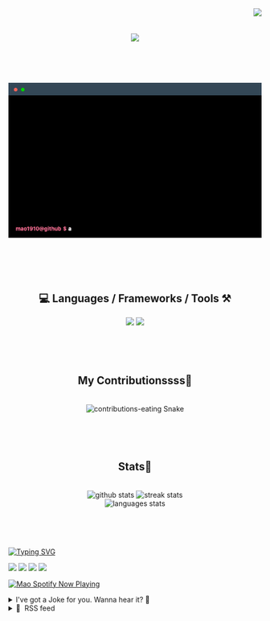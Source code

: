 <!-- VISITOR BADGE -->
<!-- https://github.com/hehuapei/visitor-badge -->

<img align="right" src="https://visitor-badge.laobi.icu/badge?page_id=mao1910.mao1910&left_color=%2379DAF9&right_color=%23FE6E96" />


<!-- TYPING SVG -->
<!-- https://github.com/DenverCoder1/readme-typing-svg -->

<h1 align="center">
    <img src="https://readme-typing-svg.herokuapp.com/?font=Righteous&size=35&center=true&vCenter=true&width=500&height=70&color=FE6E96&font=poppins&duration=5000&lines=Hi+There!+👋;+I'm+Mao!;" />
</h1>

<br/>

<!-- CODE/TERMINAL ABOUT ME -->
<h1 align="center">
<img src="./assets/terminal-5.gif" alt="Terminal" />
</h1>

<br/><br/><br/>


<!-- TECHNOLOGIES LOGOS -->
<!-- https://github.com/tandpfun/skill-icons -->

<h2 align="center">💻 Languages / Frameworks / Tools ⚒️</h2>
<div align="center">
    <img src="https://skillicons.dev/icons?i=javascript,typescript,angular,react,html,css,scss,bootstrap,cs,java,spring" />
    <img src="https://skillicons.dev/icons?i=flutter,firebase,supabase,mysql,git,github,gitlab,vscode,idea,maven,figma" />
</div>

<br/><br/><br/>


<!-- CONTRIBUTIONS SNAKE GAME -->
<!-- https://github.com/Platane/snk -->

<div align="center">
  <h2> My Contributionssss🐍 </h2>
  <br>
  <img alt="contributions-eating Snake" src="https://raw.githubusercontent.com/mao1910/mao1910/output/github-contribution-grid-snake.svg" />

  <!-- Four lines below suggested by Planate for Dark mode-->
  <picture>
  <source media="(prefers-color-scheme: dark)" srcset="github-snake-dark.svg" />
  <source media="(prefers-color-scheme: light)" srcset="github-snake.svg" />
  </picture>
  
  <br/><br/><br/>
</div>


<!-- GITHUB STATS -->
<!-- https://github.com/DenverCoder1/github-readme-streak-stats -->
<!-- https://github.com/anuraghazra/github-readme-stats -->
<!-- https://github-readme-stats-mao1910.vercel.app/ My own Vercel deployment-->

<h2 align="center"> Stats📝 </h2>
  <br>
<div align=center>
  <img width=429 src="https://github-readme-stats-mao1910.vercel.app/api?username=mao1910&count_private=true&show_icons=true&theme=dracula&rank_icon=github&hide=contribs&border_radius=10&border_color=79DAF9" alt="github stats"/>
  <img width=396 src="https://streak-stats.demolab.com/?user=mao1910&count_private=true&theme=dracula&currStreakNum=79DAF9&currStreakLabel=FE6E96&border_radius=10&border=79DAF9" alt="streak stats"/>
  <br/>
  <img src="https://github-readme-stats-mao1910.vercel.app/api/top-langs/?username=mao1910&layout=compact&theme=dracula&border_radius=10&size_weight=0.5&count_weight=0.5&border_color=79DAF9" alt="languages stats" />
</div>

<br/><br/><br/>


<!-- FOOTER -->
<!-- https://github.com/DenverCoder1/readme-typing-svg -->
<!-- https://readme-typing-svg.demolab.com/demo/ -->

<a href="https://git.io/typing-svg"><img src="https://readme-typing-svg.demolab.com?font=Poppins&pause=1000&color=FE6E96&width=535&lines=Thanks+for+dropping+by!;Feel+free+to+check+any+of+the+Socials+below+%F0%9F%91%87;Or+the+Joke+Of+The+Day+if+you're+down+for+a+giggle+%F0%9F%98%9D;Hope+to+see+you+again+%F0%9F%91%8A;Uh%3F+You're+still+here%3F;Well...+I'm+running+out+of+things+to+say...;Tell+you+what%2C+due+to+your+effort+and+perseverance%2C;I+shall+present+you+with+a+short+poem%3A;%22To+code%2C+or+not+to+code%2C+that+is+the+question%3A;Whether+'tis+nobler+in+the+IDE+to+debug;The+errors+and+issues+of+outrageous+software%2C;Or+to+take+up+the+keyboard+against+a+sea+of+bugs;And+by+coding%2C+end+them.%22;by+William+Shakespeare%2C+probably.+;Pretty+sure+that's+Hamlet's.;Alrighty%2C+this+has+been+fun.;But+I'll+restart+the+loop+now...+see+ya+soon!" alt="Typing SVG" /></a>


<!--  SOCIAL NETWORKS -->
<!-- https://github.com/alexandresanlim/Badges4-README.md-Profile -->

  <div> 
    <a href="https://www.linkedin.com/" target="_blank"><img src="https://img.shields.io/badge/-LinkedIn-%230077B5?style=for-the-badge&logo=linkedin&logoColor=white" target="_blank"></a> <!-- ADD LINKEDIN PROFILE -->
    <a href = "https://www.google.com"><img src="https://img.shields.io/badge/Portfolio-4285F4?style=for-the-badge&logo=Google-chrome&logoColor=white" target="_blank"></a> <!-- ADD PORTFOLIO WEBSITE -->
    <a href="https://discord.gg" target="_blank"><img src="https://img.shields.io/badge/Discord-7289DA?style=for-the-badge&logo=discord&logoColor=white" target="_blank"></a> <!-- ADD DISCORD -->
    <a href = "mao1910dev@gmail.com"><img src="https://img.shields.io/badge/Gmail-D14836?style=for-the-badge&logo=gmail&logoColor=white" target="_blank"></a>
  </div>


<!-- SPOTIFY PLAYING-->
<!-- https://github.com/novatorem/novatorem -->
<!-- https://spotify-now-playing-novatorem-git-main-mao1910.vercel.app/ My own Vercel deployment-->

[<img width=438px src="https://spotify-now-playing-git-main-mao1910.vercel.app//api/spotify/?border_color=FE6E96" alt="Mao Spotify Now Playing" />](https://open.spotify.com/user/31542et242zglhf42ydrtqgvuvde)


<!-- JOKE OF THE DAY -->
<!-- https://github.com/ABSphreak/readme-jokes -->
<!-- https://readme-jokes-git-master-mao1910.vercel.app/ My own Vercel deployment-->

<details>
<summary>I've got a Joke for you. Wanna hear it? 🙈</summary>

<br/>

 <tr>
 <td style="padding-top:4px"><img src = "https://readme-jokes-git-master-mao1910.vercel.app/api?&theme=dracula"></td>
 </tr>

</details>


<!-- RSS FEED -->
<!-- https://github.com/gautamkrishnar/blog-post-workflow -->

<details>
<summary>📕 &nbsp;RSS feed</summary>

<br/>

<!-- BLOG-POST-LIST:START -->
 #### - [🛠️ 10 Exceptional Developer Tools Launched in 2023 🚀](https://dev.to/permit_io/10-exceptional-developer-tools-launched-in-2023-42a8) 
 <details><summary>Article</summary> <h2>
  
  
  The 2023 Trends in Developer Tools
</h2>

<p>During a retrospective meeting recently, we noted that we used more developer tools in the first half of this year than we did in the whole of 2021 and 2022 combined. The way developers like us use various tools to enhance our work seems to have shifted significantly in 2023.</p>

<p>Initially, it might appear that Large Language Models (LLM) and Artificial Intelligence (AI) are the primary drivers behind this surge in developer tool usage. On closer inspection, we discovered that only about 20% of the tools we are using are related to LLM and AI.</p>

<p>In this inspection, we uncovered a few emerging trends that have been shaping the developer landscape in 2023. These include serverless computing, observability platforms, event-driven architectures, and many others. We have focused on tools that demonstrate how these emerging trends boost developers' productivity and enable them to create software more efficiently.</p>

<p>In this article, we aim to showcase the most exciting developer tools that were launched in 2023. Each of these tools reflects the innovative spirit driven by these new trends in the software industry. If you're a software developer looking to enhance your productivity, these tools are certainly worth exploring.</p>

<h2>
  
  
  1. From Product to Code - <a href="https://www.lottielab.com/"><u>Lottielab</u></a>
</h2>

<p>While web browsers are becoming increasingly robust and capable of handling complex animations, the process of creating them remains a challenge. Lottie is an interactive web application that provides a user-friendly interface for creating animations for your web applications, with no prior coding experience required. What's more, Lottie supports the import of vector files from other popular tools and even offers a Figma plugin that streamlines collaboration between product and engineering teams.</p>

<p>Our initial expectations for Lottie were modest, as is often the case with tools in this category. However, we were pleasantly surprised to find that Lottie leverages every web development trend to create a state-of-the-art product. Many features that were previously inaccessible to us are now just a few clicks away.</p>

<p><a href="https://res.cloudinary.com/practicaldev/image/fetch/s--TGZXQVog--/c_limit%2Cf_auto%2Cfl_progressive%2Cq_auto%2Cw_800/https://media.graphassets.com/VtlOzHutSkCtaVJBrro0" class="article-body-image-wrapper"><img src="https://res.cloudinary.com/practicaldev/image/fetch/s--TGZXQVog--/c_limit%2Cf_auto%2Cfl_progressive%2Cq_auto%2Cw_800/https://media.graphassets.com/VtlOzHutSkCtaVJBrro0" alt="lottie.png" title="lottie.png" width="800" height="470"></a></p>

<h2>
  
  
  2. Writing Code - <a href="https://docs.github.com/en/copilot/github-copilot-chat/using-github-copilot-chat"><u>GitHub Copilot Chat</u></a>
</h2>

<p>In October 2021, GitHub released Copilot, fundamentally changing the way developers write code. It's rare to find a developer today who isn't using Copilot or one of the other AI-powered code assistants in their daily work. In 2023, just when we thought nothing could surprise us, GitHub introduced Copilot Chat. With a simple VSCode plugin, developers can now obtain answers to their daily tasks from Copilot Chat.</p>

<p>While it may seem like a natural extension of Copilot, we discovered that Copilot Chat has the potential to revolutionize our workflow. For instance, when developing SDKs for various programming languages, we can seek design input in languages we're not familiar with and receive answers from Copilot Chat. Moreover, for deeper insights, we can inquire about the reasons behind its decisions, providing us with objective answers.</p>

<p><a href="https://res.cloudinary.com/practicaldev/image/fetch/s--tvyetqm_--/c_limit%2Cf_auto%2Cfl_progressive%2Cq_auto%2Cw_800/https://media.graphassets.com/ECOfELRsSnCkDcr36ZDM" class="article-body-image-wrapper"><img src="https://res.cloudinary.com/practicaldev/image/fetch/s--tvyetqm_--/c_limit%2Cf_auto%2Cfl_progressive%2Cq_auto%2Cw_800/https://media.graphassets.com/ECOfELRsSnCkDcr36ZDM" alt="ui-demo.webp" title="ui-demo.webp" width="800" height="497"></a></p>

<h2>
  
  
  3. Debugging - <a href="http://www.mirrord.dev/"><u>mirrord</u></a>
</h2>

<p>While Kubernetes and other Cloud-Native technologies open up new possibilities in cloud architectures, they also make debugging much more challenging. If you're developing a distributed product that extensively relies on Kubernetes features, you're likely familiar with the challenges of debugging Kubernetes architectures on your local machine.</p>

<p>Mirrord, an open-source tool, offers a novel approach to debugging k8s clusters locally by mirroring only the relevant parts of the cluster to your local machine. Leveraging context from the cloud and remote access to other services, mirrord provides a comprehensive view of your cluster without the need to run it locally. We found that the more we embrace the cloud-native paradigm, the more we rely on mirrord to debug our services locally, saving us valuable developer hours every week.</p>

<h2>
  
  
  4. Deploying - <a href="https://www.winglang.io/"><u>Wing Language</u></a>
</h2>

<p>Infrastructure as code and defining deployment configurations isn't a new concept. However, just when we thought this space couldn't see disruption, Wing Language emerged with the intention of transforming everything. Wing's approach is to replace the imperative code used for application runtime and the declarative code used for infrastructure deployment with a new language that combines both aspects.</p>

<p>Wing doesn't aim to replace all your application code but excels in what can be called the "Frontend of the Backend." It provides a robust SDK for all things related to cloud infrastructure, along with an imperative language for the operations your API typically performs. When we adopted Wing for our new project, we found that it significantly reduced our time to production and facilitated the creation of flexible, easily maintainable code.</p>

<h2>
  
  
  5. Integrate - <a href="https://runalloy.com/unified-api/"><u>Alloy Unified API</u></a>
</h2>

<p>It's common for modern applications to rely on other apps for extra functionality. These applications may include payment gateways, authentication systems, analytics tools, and more. While integrating with such APIs is relatively straightforward initially, it can become a maintenance and scaling nightmare as your application grows.</p>

<p>Alloy Unified API is a new tool designed to solve this problem by providing a unified API for all the integrations you need. With Alloy, you can define a single data model that connects multiple APIs, ensuring that you always receive relevant real-time data. We found Alloy to be invaluable when integrating our marketing and customer metrics with our product APIs, saving us considerable time and resources.</p>

<h2>
  
  
  6. Authenticate - <a href="https://www.descope.com"><u>Descope</u></a>
</h2>

<p>While authentication SaaS toolkits have been around for a while, they often fall short of addressing the fundamental needs of modern distributed applications. Descope is a new authentication-as-a-service solution that prioritizes defining authentication workflows as first-class citizens.</p>

<p>With Descope, you don't configure each part of the service as a separate entity but instead define the authentication flow and let Descope handle the rest. For instance, if you want your application to support login via email, phone, and social media, you can define the authentication flow for each and let Descope take care of the rest. Furthermore, Descope employs passwordless methods (biometrics, magic links, etc.) to enhance security and user-friendliness. Descope checks almost every item on the modern authentication checklist, making it a valuable tool for any contemporary application.</p>

<h2>
  
  
  7. Authorize - <a href="https://io.permit.io/blog-ph"><u>Permit.io</u></a>
</h2>

<p>Authorization is an integral part of almost any application out there, yet building it yourself in the context of modern architectures, and distributed systems can be challenging, not to mention time-consuming. Almost every permission decision in today's applications is based on multiple factors, including the user, the device, the location, the time, and more. Moreover, they often move away from using Role-Based Access Control (RBAC) in favor of more complex models (Such as Relationship and Attribute-Based Access Control -ReBAC/ABAC) to define permissions.</p>

<p>Permit.io, <a href="https://io.permit.io/blog-ph"><u>recently launched on Product Hunt</u></a>, is a cloud service that simplifies permission definition through a user-friendly low-code UI interface. It supports all permission models (RBAC/ABAC/ReBAC) and seamlessly integrates with your application using their SDK, providing real-time insights into your permissions. Permit.io also offers detailed audit logs, Policy as Code for configuring permissions, GitOps features, rapid authorization decision times, and more - potentially saving months of development time.</p>

<p><a href="https://res.cloudinary.com/practicaldev/image/fetch/s--lvW88Y59--/c_limit%2Cf_auto%2Cfl_progressive%2Cq_auto%2Cw_800/https://media.graphassets.com/uHFIbH5oQSOgRp0DnGPQ" class="article-body-image-wrapper"><img src="https://res.cloudinary.com/practicaldev/image/fetch/s--lvW88Y59--/c_limit%2Cf_auto%2Cfl_progressive%2Cq_auto%2Cw_800/https://media.graphassets.com/uHFIbH5oQSOgRp0DnGPQ" alt="Low-Code UI Simplification (5).png" title="Low-Code UI Simplification (5).png" width="800" height="479"></a></p>

<h2>
  
  
  8. Observe - <a href="https://www.keephq.dev"><u>Keep</u></a>
</h2>

<p>In recent years, our application observability stacks have grown with an abundance of tools, each addressing different aspects of the observability puzzle. While these tools are essential for staying on top of the cloud game, they often flood us with data and alerts, turning observability into a full-time job.</p>

<p>Keep, an open-source tool that recently started offering a cloud service, takes a unique approach to address this issue through workflow automation. Instead of drowning in complex dashboards, you can create workflows that trigger when anomalies occur, allowing Keep to manage the rest. We initially used Keep to automate Slack messages for a specific use case in our application, but we soon realized its power in simplifying our dashboard complexity and reducing alert noise.</p>

<p><a href="https://res.cloudinary.com/practicaldev/image/fetch/s--QROxx8-h--/c_limit%2Cf_auto%2Cfl_progressive%2Cq_auto%2Cw_800/https://media.graphassets.com/bmP4WNUhQXGAJo8KGH7M" class="article-body-image-wrapper"><img src="https://res.cloudinary.com/practicaldev/image/fetch/s--QROxx8-h--/c_limit%2Cf_auto%2Cfl_progressive%2Cq_auto%2Cw_800/https://media.graphassets.com/bmP4WNUhQXGAJo8KGH7M" alt="2UsV4cKmxMClrRWzqWBAfPORydU_builder.png" title="2UsV4cKmxMClrRWzqWBAfPORydU\_builder.png" width="800" height="484"></a></p>

<h2>
  
  
  9. Listen - <a href="https://trigger.dev/"><u>Trigger.dev</u></a>
</h2>

<p>While event-driven architecture isn't a novel concept, it has gained significant traction in recent years. With the native support of platforms like Vercel (Next.js) and Serverless, building event-driven applications has become more accessible. However, one crucial aspect was missing: creating long-running jobs that listen to events and trigger additional events based on business logic.</p>

<p>Trigger.dev is an open-source framework (with a cloud service) that simplifies the creation of event-driven applications. You can easily download their SDK and build long-running jobs directly into your codebase, complete with features like API integrations, webhooks, scheduling, and delays. We found Trigger.dev invaluable when developing a simple application that listens to events from our marketing tools and triggers events in our application, saving us significant time and resources.</p>

<h2>
  
  
  10. AI Agents (Launching Soon) - <a href="https://www.fine.dev"><u>Fine.dev</u></a>
</h2>

<p>While LLM and AI have gained popularity for solving various developer challenges, the user experience of these tools often focuses on the AI component rather than the developer's needs. Fine.dev seeks to bridge this gap by introducing AI agents into the realm of developers.</p>

<p>With Fine.dev, you can define custom AI agents that help developers with specific tasks tailored to their unique problems. Think of it as a chat agent but one that can be customized for specific stacks, technologies, applications, and more. We recently started using Fine.dev, and it feels like the missing piece in the AI puzzle. While it's currently in beta, we encourage you to join the waitlist and give it a try when it becomes available.</p>

<h2>
  
  
  Conclusion
</h2>

<p>In this article, we've showcased the most exciting developer tools launched in 2023. Each of these tools embodies the innovative spirit driven by new trends in the software industry. Whether or not you intend to use them in production immediately, supporting early-stage developer tools has a significant impact on the industry. It fosters innovation and contributes to the future of our field.</p>

<p>Want to learn more about useful dev tools? Join our Slack community and chat to other developers use low-code tools to create better applications.</p>

 </details> 
 <hr /> 

 #### - [Motion - Tailwind CSS Template Builder](https://dev.to/rarestoma/motion-tailwind-css-template-builder-3nm) 
 <details><summary>Article</summary> <p>Hi everyone!</p>

<p>We recently launched a new theme to Loopple, a Drag &amp; Drop Website Template Builder for Tailwind CSS that aims to help developers to speed up their development process.</p>

<p>Motion is built on top of Tailwind CSS and has the following features 50+ components included (more coming soon).</p>

<p>Links:</p>

<ul>
<li><a href="https://www.loopple.com/theme/motion-landing-library">Motion Landing Library Builder</a></li>
<li><a href="https://www.loopple.com/components/tailwind/category/motion-landing-library">Motion Landing Library Builder - Sections/Components</a></li>
<li><a href="https://www.loopple.com/tailwind">More Tailwind Builders</a></li>
<li>
<a href="https://www.loopple.com/">Loopple</a> - Loopple website</li>
</ul>

<p>Any feedback is really helpfull and highly appreciated!</p>

<p>Thank you!</p>

 </details> 
 <hr /> 

 #### - [In React, You Don't Need To Start Your Component Name With Capital First Letter](https://dev.to/myogeshchavan97/in-react-you-dont-need-to-start-your-component-name-with-capital-first-letter-51la) 
 <details><summary>Article</summary> <p><iframe width="710" height="399" src="https://www.youtube.com/embed/02NHq5EFwCI">
</iframe>
</p>

<p>In React, we always start the component name with capital first letter.</p>

<p>But you don't have to do that.</p>

<p><strong>This is also a popular React interview question.</strong></p>

<p>So I have published a YouTube video explaining the same.</p>

<p>In this video, you will learn:</p>

<p>✅ Why do we start the component name with a capital first letter</p>

<p>✅ What will happen when we don't start the component name with a capital first letter</p>

<p>✅ Behind the scene generated code when we start or don't start the component name with a capital first letter</p>

<p>✅ Why you don't need to start the component name with a capital first letter</p>

<p>and much more...</p>

<h2>
  
  
  Closing Points
</h2>

<p>If you're looking to enhance your skills in JavaScript, React, and Node.js with the MERN stack, then my <a href="https://www.youtube.com/@codingmastery_dev">YouTube Channel</a> is the perfect resource for you.</p>

<p>The videos in this channel cover a range of topics related to JavaScript, React, and Node.js, including tutorials, code walkthroughs, tips and tricks, best practices, and much more.</p>

<p>Whether you're a beginner or an experienced developer, our content is tailored to help you learn and grow.</p>

<p>You can take a look at the below playlists also.</p>

<ul>
<li><p><a href="https://www.youtube.com/watch?v=l83AlOG3elw&amp;list=PLSJnlFr3D-mGIHFpo80ylsaBErtueSpYS">Master ES6 Features</a></p></li>
<li><p><a href="https://www.youtube.com/watch?v=aQ0ZcY5N8vw&amp;list=PLSJnlFr3D-mEUWnAwAtjDFPDLPt-Ene4T">Beginners Guide To React</a></p></li>
<li><p><a href="https://www.youtube.com/watch?v=tkVqm4VdpJA&amp;list=PLSJnlFr3D-mFm7-cdhnHdBvUdxUp-a9HL">Learn React Concepts</a></p></li>
<li><p><a href="https://www.youtube.com/watch?v=0YoT44j3Jg4">How to Build Unsplash Image Search App Using React</a> </p></li>
<li><p><a href="https://www.youtube.com/watch?v=GDe8DFZcgoI&amp;list=PLSJnlFr3D-mEn4JLpA4F7UCAX_e5Nmx3q">Express JS + MongoDB Crash Course</a></p></li>
<li><p><a href="https://www.youtube.com/watch?v=ILcb7BD9R90&amp;list=PLSJnlFr3D-mEBWnL0XGa_hpGyiXoI_BIN">Learn Latest Webpack For Production</a></p></li>
<li><p><a href="https://www.youtube.com/watch?v=ha2Fh4Vi7xo&amp;list=PLSJnlFr3D-mEmCOE1mjlnsr1A8t5Zrmub">Redux Toolkit Crash Course</a></p></li>
</ul>

<p><strong>If you found this article and video useful, don't forget to subscribe to my <a href="https://www.youtube.com/@codingmastery_dev">YouTube Channel</a> and hit the bell icon so you will not miss any future video notifications.</strong></p>




<p><strong>Want to stay up to date with regular content regarding JavaScript, React, Node.js?</strong> <a href="https://www.linkedin.com/in/yogesh-chavan97/"><strong>Follow me on LinkedIn</strong></a><strong>.</strong></p>

 </details> 
 <hr /> 

 #### - [Creating Your First Droplet - DigitalOcean Tutorials](https://dev.to/devarshishimpi/creating-your-first-droplet-digitalocean-tutorials-b16) 
 <details><summary>Article</summary> <h2>
  
  
  Introduction
</h2>

<p>Welcome to another exciting tutorial on DigitalOcean! Today, we are going to dive deeper into the concept of a droplet.</p>

<p>Feel free to checkout the below video I made for this tutorial as well.</p>

<p><iframe width="710" height="399" src="https://www.youtube.com/embed/_WA8f7k_9Nw">
</iframe>
</p>

<h2>
  
  
  But what exactly is a droplet?
</h2>

<p>To understand a droplet, let's start with some internet magic. When you enter a web address like <code>google.com</code> in your browser, your computer and operating system work behind the scenes to translate that address into something called an <strong>IP address</strong>. You can actually see the IP address your computer used by navigating to a tool like <a href="https://tools.keycdn.com/geo">KeyCDN IP Location finder</a>.</p>

<p><a href="https://res.cloudinary.com/practicaldev/image/fetch/s--XqIkCFNP--/c_limit%2Cf_auto%2Cfl_progressive%2Cq_auto%2Cw_800/https://dev-to-uploads.s3.amazonaws.com/uploads/articles/whkfm001494r80zdakd8.png" class="article-body-image-wrapper"><img src="https://res.cloudinary.com/practicaldev/image/fetch/s--XqIkCFNP--/c_limit%2Cf_auto%2Cfl_progressive%2Cq_auto%2Cw_800/https://dev-to-uploads.s3.amazonaws.com/uploads/articles/whkfm001494r80zdakd8.png" alt="google-homepage" width="800" height="402"></a></p>

<p><strong>An IP address</strong> is associated with a computer somewhere on our planet. It represents the computer that sends you all the web content you see on your screen. For example, when you visit Google's homepage, that IP address is responsible for delivering all the HTML elements to your browser.</p>

<h3>
  
  
  If you are considering hosting your own website, here are the basics:
</h3>

<ol>
<li> Get yourself a computer <em>you probably already have one</em>.</li>
<li> Obtain a public IP address for your computer, which connects it to the internet.</li>
<li> Optionally, register a domain name <em>like google.com</em> for easy access.</li>
<li> Configure your computer to respond to requests, similar to how Google does it.</li>
</ol>

<p>Now, here comes the interesting part. DigitalOcean helps you skip the first two steps altogether. When you create a droplet on DigitalOcean, you essentially get a virtual computer located anywhere in the world, complete with its own unique IP address.</p>

<p>In other words, a droplet is like your personal virtual computer that is ready to serve your web content to the world. It saves you the hassle of setting up physical hardware and obtaining a public IP address.</p>

<h2>
  
  
  Creating a droplet with DigitalOcean
</h2>

<p>Now that we understand the basics, let's take a look at the step-by-step process of creating a droplet on DigitalOcean using Ubuntu as the operating system.</p>

<ol>
<li>Sign in to your <a href="https://m.do.co/c/645d44d1a7a1">DigitalOcean</a> account or create a new one if you don't have an account already.</li>
</ol>

<p><a href="https://res.cloudinary.com/practicaldev/image/fetch/s--f4bQROxz--/c_limit%2Cf_auto%2Cfl_progressive%2Cq_auto%2Cw_800/https://dev-to-uploads.s3.amazonaws.com/uploads/articles/oioxmxabgvkhf04xmopc.png" class="article-body-image-wrapper"><img src="https://res.cloudinary.com/practicaldev/image/fetch/s--f4bQROxz--/c_limit%2Cf_auto%2Cfl_progressive%2Cq_auto%2Cw_800/https://dev-to-uploads.s3.amazonaws.com/uploads/articles/oioxmxabgvkhf04xmopc.png" alt="digitalocean-dashboard" width="800" height="399"></a></p>

<ol>
<li><p>Once you're logged in, navigate to the dashboard and click on the <strong>"Create"</strong> button. Choose the option to create a droplet.</p></li>
<li><p>Select the region of the droplet you want create into. If you are just starting out! Prefer selecting the closest region to you for faster network access and less lag!</p></li>
</ol>

<p><a href="https://res.cloudinary.com/practicaldev/image/fetch/s--zXR-I-0b--/c_limit%2Cf_auto%2Cfl_progressive%2Cq_auto%2Cw_800/https://dev-to-uploads.s3.amazonaws.com/uploads/articles/m92pidxlwyvbs9djml7e.png" class="article-body-image-wrapper"><img src="https://res.cloudinary.com/practicaldev/image/fetch/s--zXR-I-0b--/c_limit%2Cf_auto%2Cfl_progressive%2Cq_auto%2Cw_800/https://dev-to-uploads.s3.amazonaws.com/uploads/articles/m92pidxlwyvbs9djml7e.png" alt="digitalocean-region" width="800" height="410"></a></p>

<ol>
<li> Select the operating system you want to use, for this tutorial, we will go with Ubuntu 22.04 LTS.</li>
</ol>

<p><a href="https://res.cloudinary.com/practicaldev/image/fetch/s--vXhNyKas--/c_limit%2Cf_auto%2Cfl_progressive%2Cq_auto%2Cw_800/https://dev-to-uploads.s3.amazonaws.com/uploads/articles/5tl7sxngizynpdk64jjg.png" class="article-body-image-wrapper"><img src="https://res.cloudinary.com/practicaldev/image/fetch/s--vXhNyKas--/c_limit%2Cf_auto%2Cfl_progressive%2Cq_auto%2Cw_800/https://dev-to-uploads.s3.amazonaws.com/uploads/articles/5tl7sxngizynpdk64jjg.png" alt="digitalocean-os" width="800" height="409"></a></p>

<ol>
<li> Next, choose the plan and region that best fit your needs. We'll be going with the basic $6 plan.</li>
</ol>

<p><a href="https://res.cloudinary.com/practicaldev/image/fetch/s--qrpJUByF--/c_limit%2Cf_auto%2Cfl_progressive%2Cq_auto%2Cw_800/https://dev-to-uploads.s3.amazonaws.com/uploads/articles/1zlnh7tenjaveem4s49d.png" class="article-body-image-wrapper"><img src="https://res.cloudinary.com/practicaldev/image/fetch/s--qrpJUByF--/c_limit%2Cf_auto%2Cfl_progressive%2Cq_auto%2Cw_800/https://dev-to-uploads.s3.amazonaws.com/uploads/articles/1zlnh7tenjaveem4s49d.png" alt="digitalocean-plans" width="800" height="402"></a></p>

<ol>
<li><p>You can optionally set up authentication methods such as password authentication or SSH keys. We'll going with the password authentication method for this tutorial.</p></li>
<li><p>Finally, give it a name and click on the <strong>"Create Droplet"</strong> button to initiate the creation process.</p></li>
</ol>

<p><a href="https://res.cloudinary.com/practicaldev/image/fetch/s--T8_BuUsZ--/c_limit%2Cf_auto%2Cfl_progressive%2Cq_auto%2Cw_800/https://dev-to-uploads.s3.amazonaws.com/uploads/articles/lyy3ke3rjcxllcgu37ct.png" class="article-body-image-wrapper"><img src="https://res.cloudinary.com/practicaldev/image/fetch/s--T8_BuUsZ--/c_limit%2Cf_auto%2Cfl_progressive%2Cq_auto%2Cw_800/https://dev-to-uploads.s3.amazonaws.com/uploads/articles/lyy3ke3rjcxllcgu37ct.png" alt="digitalocean-cdroplet" width="800" height="401"></a></p>

<h2>
  
  
  Connecting to our newly created droplet
</h2>

<p>After creating your droplet, you will receive the necessary information to access and manage it. To access the droplet, you can use SSH to connect to it.<br>
</p>

<div class="highlight js-code-highlight">
<pre class="highlight plaintext"><code>ssh root@&lt;yourdropletipaddress&gt;
</code></pre>

</div>



<p>Once connected to your droplet via SSH, it is a good practice to update the packages on your server. Simply run the appropriate commands to apply updates and upgrade any outdated software.</p>

<p><a href="https://res.cloudinary.com/practicaldev/image/fetch/s--Fiww4-U0--/c_limit%2Cf_auto%2Cfl_progressive%2Cq_auto%2Cw_800/https://dev-to-uploads.s3.amazonaws.com/uploads/articles/nzpin1m3z4loo0b10zsv.png" class="article-body-image-wrapper"><img src="https://res.cloudinary.com/practicaldev/image/fetch/s--Fiww4-U0--/c_limit%2Cf_auto%2Cfl_progressive%2Cq_auto%2Cw_800/https://dev-to-uploads.s3.amazonaws.com/uploads/articles/nzpin1m3z4loo0b10zsv.png" alt="droplet-created" width="800" height="398"></a></p>

<p>For Ubuntu, you can use the following commands:<br>
</p>

<div class="highlight js-code-highlight">
<pre class="highlight plaintext"><code>sudo apt update &amp;&amp; sudo apt upgrade -y
</code></pre>

</div>



<p>Moreover, installing useful tools like neofetch can provide you with system information at a glance. To install neofetch, you can use the following command:<br>
</p>

<div class="highlight js-code-highlight">
<pre class="highlight plaintext"><code>sudo apt install neofetch -y
</code></pre>

</div>



<p>After successful installation, you can run the <code>neofetch</code> command to see your system's configuration details.</p>

<p><a href="https://res.cloudinary.com/practicaldev/image/fetch/s--k-Dz7L5J--/c_limit%2Cf_auto%2Cfl_progressive%2Cq_auto%2Cw_800/https://dev-to-uploads.s3.amazonaws.com/uploads/articles/eef4rj34pinwiqgz6mb4.png" class="article-body-image-wrapper"><img src="https://res.cloudinary.com/practicaldev/image/fetch/s--k-Dz7L5J--/c_limit%2Cf_auto%2Cfl_progressive%2Cq_auto%2Cw_800/https://dev-to-uploads.s3.amazonaws.com/uploads/articles/eef4rj34pinwiqgz6mb4.png" alt="do-neofetch" width="800" height="405"></a></p>

<p>Stay tuned for more DigitalOcean tutorials where we will dive deeper into other exciting features and functionalities.</p>

<p>In the meantime, feel free to explore the <a href="https://www.youtube.com/watch?v=T6a4OxTDc4M&amp;list=PLHb-q3SQD4ifZ5fLtvGI69UGKh-XEDHQa">playlist</a> I have created on DigitalOcean where you can find more informative videos. Happy hosting!</p>

<h2>
  
  
  Conclusion
</h2>

<p>By following these steps, you are now well on your way to creating your first droplet on DigitalOcean and configuring it to serve your web content. With DigitalOcean's user-friendly interface and powerful infrastructure, hosting your website becomes a seamless experience.</p>

<p>Feel free to checkout the below video I made for this tutorial as well.</p>

<p><iframe width="710" height="399" src="https://www.youtube.com/embed/_WA8f7k_9Nw">
</iframe>
</p>

<p><strong>Thanks for reading till the end! Please consider supporting me on my socials!</strong></p>

<p><strong><a href="https://www.youtube.com/@devarshishimpi">Youtube</a><br>
<a href="https://github.com/devarshishimpi">Github</a><br>
<a href="https://twitter.com/devarshishimpi">Twitter</a><br>
<a href="https://www.linkedin.com/in/devarshi-shimpi/">Linkedin</a></strong></p>

<p><em>This post includes affiliate links; I may receive compensation if you purchase products or services from the different links provided in this article.</em></p>

 </details> 
 <hr /> 

 #### - [Part 4 (c): Unit Testing: How to Build a To-do App with Vue.Js](https://dev.to/miracool/part-4-c-unit-testing-how-to-build-a-to-do-app-with-vuejs-2dli) 
 <details><summary>Article</summary> <p>Welcome back! In our previous article, we explored the core features of our app and introduced three essential utility components: <code>BaseButton</code>,<code>BaseModal</code>, and <code>BaseInput</code>. In this section, we'll dive into the world of unit testing and learn how to ensure that our utility components work as expected.</p>

<p>We'll continue enhancing our To-Do App by adding comprehensive unit tests for the <a href="https://dev.to/miracool/part-4-b-how-to-build-a-to-do-app-with-vue-js-creating-reusable-ui-5en8">utility components built in the previous section</a>. Our goal is to build a robust application while ensuring that critical parts of its functionality are thoroughly tested. Let's dive into the test coverage.</p>

<p>If you've followed this series from the beginning, you won't have any problem adding tests to your project. However, if you are new, kindly check <a href="https://dev.to/miracool/part-4-a-project-how-to-build-a-mini-app-with-vuejs-3nc2">here for more information on how to get started</a>.</p>

<h2>
  
  
  Writing Tests for BaseButton
</h2>

<p>Understanding the <code>BaseButton</code> component is important if we are going to write an effective test that covers all scenarios that are expected. Let's briefly recap the key features of the BaseButton component.</p>

<ul>
<li>It's a reusable button component.</li>
<li>It accepts props for label, variant, and disabled.</li>
<li>The button's appearance and behavior depend on these props.</li>
<li>It emits a custom 'clk' event when clicked.</li>
</ul>

<p><code>src/components/utility/BaseButton.vue</code><br>
</p>

<div class="highlight js-code-highlight">
<pre class="highlight javascript"><code><span class="o">&lt;</span><span class="nx">template</span><span class="o">&gt;</span>
   <span class="o">&lt;</span><span class="nx">button</span>
      <span class="p">:</span><span class="kd">class</span><span class="o">=</span><span class="dl">"</span><span class="s2">['p-3 text-center w-full rounded-4xl', variantClass ]</span><span class="dl">"</span>
      <span class="p">:</span><span class="nx">disabled</span><span class="o">=</span><span class="dl">"</span><span class="s2">disabled</span><span class="dl">"</span>
      <span class="p">:</span><span class="nx">aria</span><span class="o">-</span><span class="nx">disabled</span><span class="o">=</span><span class="dl">"</span><span class="s2">disabled</span><span class="dl">"</span>
      <span class="p">@</span><span class="nd">click</span><span class="o">=</span><span class="dl">"</span><span class="s2">handleClick</span><span class="dl">"</span>
      <span class="nx">type</span><span class="o">=</span><span class="dl">"</span><span class="s2">submit</span><span class="dl">"</span>
   <span class="o">&gt;</span>
    <span class="p">{{</span> <span class="nx">label</span> <span class="p">}}</span>
  <span class="o">&lt;</span><span class="sr">/button</span><span class="err">&gt;
</span><span class="o">&lt;</span><span class="sr">/template</span><span class="err">&gt;
</span>
<span class="o">&lt;</span><span class="nx">script</span><span class="o">&gt;</span>
   <span class="k">export</span> <span class="k">default</span> <span class="p">{</span>
      <span class="na">name</span><span class="p">:</span><span class="dl">'</span><span class="s1">BaseButton</span><span class="dl">'</span><span class="p">,</span>
      <span class="na">props</span><span class="p">:</span> <span class="p">{</span>
         <span class="na">label</span><span class="p">:</span> <span class="nb">String</span><span class="p">,</span>
         <span class="na">variant</span><span class="p">:</span> <span class="p">{</span>
            <span class="na">type</span><span class="p">:</span> <span class="nb">String</span><span class="p">,</span>
            <span class="na">default</span><span class="p">:</span> <span class="dl">'</span><span class="s1">primary</span><span class="dl">'</span><span class="p">,</span>
         <span class="p">},</span>
         <span class="na">disabled</span><span class="p">:</span> <span class="nb">Boolean</span><span class="p">,</span>
      <span class="p">},</span>
      <span class="na">computed</span><span class="p">:</span> <span class="p">{</span>
         <span class="nx">variantClass</span><span class="p">(){</span>
            <span class="k">if</span><span class="p">(</span><span class="k">this</span><span class="p">.</span><span class="nx">disabled</span><span class="p">){</span>
               <span class="k">return</span>  <span class="s2">`variant-</span><span class="p">${</span><span class="k">this</span><span class="p">.</span><span class="nx">variant</span><span class="p">}</span><span class="s2">-disabled`</span><span class="p">;</span>
            <span class="p">}</span>
            <span class="k">return</span> <span class="s2">`variant-</span><span class="p">${</span><span class="k">this</span><span class="p">.</span><span class="nx">variant</span><span class="p">}</span><span class="s2">`</span><span class="p">;</span>
         <span class="p">}</span>
      <span class="p">},</span>
      <span class="na">methods</span><span class="p">:</span> <span class="p">{</span>
         <span class="nx">handleClick</span><span class="p">()</span> <span class="p">{</span>
            <span class="k">this</span><span class="p">.</span><span class="nx">$emit</span><span class="p">(</span><span class="dl">'</span><span class="s1">clk</span><span class="dl">'</span><span class="p">);</span>
         <span class="p">},</span>
      <span class="p">}</span>
   <span class="p">}</span>
<span class="o">&lt;</span><span class="sr">/script</span><span class="err">&gt;
</span>
<span class="o">&lt;</span><span class="nx">style</span><span class="o">&gt;</span>
   <span class="cm">/* variant style */</span>
   <span class="p">.</span><span class="nx">variant</span><span class="o">-</span><span class="nx">primary</span> <span class="p">{</span>
      <span class="nx">background</span><span class="o">-</span><span class="nx">color</span><span class="p">:</span> <span class="err">#</span><span class="mi">414066</span><span class="p">;</span>
      <span class="nl">color</span><span class="p">:</span> <span class="err">#</span><span class="nx">fff</span><span class="p">;</span>
   <span class="p">}</span>
   <span class="p">.</span><span class="nx">variant</span><span class="o">-</span><span class="nx">primary</span><span class="o">-</span><span class="nx">disabled</span> <span class="p">{</span>
      <span class="nx">background</span><span class="o">-</span><span class="nx">color</span><span class="p">:</span> <span class="err">#</span><span class="mi">414066</span><span class="nx">c3</span><span class="p">;</span>
      <span class="nl">cursor</span><span class="p">:</span> <span class="nx">not</span><span class="o">-</span><span class="nx">allowed</span><span class="p">;</span>
   <span class="p">}</span>
   <span class="p">.</span><span class="nx">variant</span><span class="o">-</span><span class="nx">secondary</span> <span class="p">{</span>
      <span class="nx">background</span><span class="o">-</span><span class="nx">color</span><span class="p">:</span> <span class="err">#</span><span class="mi">4</span><span class="nx">C6640</span><span class="p">;</span>
      <span class="nl">color</span><span class="p">:</span> <span class="err">#</span><span class="nx">fff</span><span class="p">;</span>
   <span class="p">}</span>
   <span class="p">.</span><span class="nx">variant</span><span class="o">-</span><span class="nx">secondary</span><span class="o">-</span><span class="nx">disabled</span> <span class="p">{</span>
      <span class="nx">background</span><span class="o">-</span><span class="nx">color</span><span class="p">:</span> <span class="err">#</span><span class="mi">4</span><span class="nx">c6640b4</span><span class="p">;</span>
      <span class="nl">cursor</span><span class="p">:</span> <span class="nx">not</span><span class="o">-</span><span class="nx">allowed</span><span class="p">;</span>
   <span class="p">}</span>
<span class="o">&lt;</span><span class="sr">/style</span><span class="err">&gt;
</span></code></pre>

</div>



<p>In this component, the  element's appearance and behavior are dynamically controlled by the <code>variant</code> prop. The <code>variantClass</code> computed property generates a CSS class based on the prop's value. If the button is <code>disabled</code>, it appends the -disabled suffix to the variant prop's value, creating a specific class like <code>variant-primary-disabled</code> or <code>variant-secondary-disabled</code>. These classes are then applied to the button, altering its visual style and behavior. For instance, if the variant prop is set to 'primary' and disabled is true, the button will have the <code>variant-primary-disabled</code> class, giving it a disabled appearance with a different background color and a 'not-allowed' cursor. This dynamic class assignment ensures flexible and reusable button styling based on the variant prop, making it easy to create different button styles throughout the application.</p>

<p><code>src/components/__test__/__utils/BaseButton.spec.ts</code><br>
</p>

<div class="highlight js-code-highlight">
<pre class="highlight javascript"><code><span class="k">import</span> <span class="p">{</span> <span class="nx">describe</span><span class="p">,</span> <span class="nx">it</span><span class="p">,</span> <span class="nx">expect</span> <span class="p">}</span> <span class="k">from</span> <span class="dl">'</span><span class="s1">vitest</span><span class="dl">'</span><span class="p">;</span>
<span class="k">import</span> <span class="p">{</span> <span class="nx">mount</span> <span class="p">}</span> <span class="k">from</span> <span class="dl">'</span><span class="s1">@vue/test-utils</span><span class="dl">'</span><span class="p">;</span>
<span class="k">import</span> <span class="nx">AppButton</span> <span class="k">from</span> <span class="dl">'</span><span class="s1">../../utility/BaseButton.vue</span><span class="dl">'</span><span class="p">;</span>

<span class="nx">describe</span><span class="p">(</span><span class="dl">'</span><span class="s1">AppButton</span><span class="dl">'</span><span class="p">,</span> <span class="p">()</span> <span class="o">=&gt;</span> <span class="p">{</span>
  <span class="nx">it</span><span class="p">(</span><span class="dl">'</span><span class="s1">renders primary button properly</span><span class="dl">'</span><span class="p">,</span> <span class="p">()</span> <span class="o">=&gt;</span> <span class="p">{</span>
    <span class="kd">const</span> <span class="nx">wrapper</span> <span class="o">=</span> <span class="nx">mount</span><span class="p">(</span><span class="nx">AppButton</span><span class="p">,</span> <span class="p">{</span>
      <span class="na">props</span><span class="p">:</span> <span class="p">{</span>
        <span class="na">label</span><span class="p">:</span> <span class="dl">'</span><span class="s1">Click me</span><span class="dl">'</span><span class="p">,</span>
        <span class="na">variant</span><span class="p">:</span> <span class="dl">'</span><span class="s1">primary</span><span class="dl">'</span><span class="p">,</span>
        <span class="na">disabled</span><span class="p">:</span> <span class="kc">false</span><span class="p">,</span>
      <span class="p">},</span>
    <span class="p">});</span>

    <span class="c1">// Check if the button has the correct label</span>
    <span class="nx">expect</span><span class="p">(</span><span class="nx">wrapper</span><span class="p">.</span><span class="nx">text</span><span class="p">()).</span><span class="nx">toContain</span><span class="p">(</span><span class="dl">'</span><span class="s1">Click me</span><span class="dl">'</span><span class="p">);</span>
    <span class="c1">// Check if the button has the correct classes for primary variant</span>
    <span class="nx">expect</span><span class="p">(</span><span class="nx">wrapper</span><span class="p">.</span><span class="nx">classes</span><span class="p">()).</span><span class="nx">toContain</span><span class="p">(</span><span class="dl">'</span><span class="s1">variant-primary</span><span class="dl">'</span><span class="p">);</span>
    <span class="nx">expect</span><span class="p">(</span><span class="nx">wrapper</span><span class="p">.</span><span class="nx">classes</span><span class="p">()).</span><span class="nx">not</span><span class="p">.</span><span class="nx">toContain</span><span class="p">(</span><span class="dl">'</span><span class="s1">variant-primary-disabled</span><span class="dl">'</span><span class="p">);</span>
  <span class="p">});</span>

  <span class="nx">it</span><span class="p">(</span><span class="dl">'</span><span class="s1">renders disabled primary button properly</span><span class="dl">'</span><span class="p">,</span> <span class="p">()</span> <span class="o">=&gt;</span> <span class="p">{</span>
    <span class="kd">const</span> <span class="nx">wrapper</span> <span class="o">=</span> <span class="nx">mount</span><span class="p">(</span><span class="nx">AppButton</span><span class="p">,</span> <span class="p">{</span>
      <span class="na">props</span><span class="p">:</span> <span class="p">{</span>
        <span class="na">label</span><span class="p">:</span> <span class="dl">'</span><span class="s1">Click me</span><span class="dl">'</span><span class="p">,</span>
        <span class="na">variant</span><span class="p">:</span> <span class="dl">'</span><span class="s1">primary</span><span class="dl">'</span><span class="p">,</span>
        <span class="na">disabled</span><span class="p">:</span> <span class="kc">true</span><span class="p">,</span>
      <span class="p">},</span>
    <span class="p">});</span>

    <span class="c1">// Check if the button has the correct classes for disabled primary variant</span>
    <span class="nx">expect</span><span class="p">(</span><span class="nx">wrapper</span><span class="p">.</span><span class="nx">classes</span><span class="p">()).</span><span class="nx">toContain</span><span class="p">(</span><span class="dl">'</span><span class="s1">variant-primary-disabled</span><span class="dl">'</span><span class="p">);</span>
    <span class="nx">expect</span><span class="p">(</span><span class="nx">wrapper</span><span class="p">.</span><span class="nx">classes</span><span class="p">()).</span><span class="nx">not</span><span class="p">.</span><span class="nx">toContain</span><span class="p">(</span><span class="dl">'</span><span class="s1">variant-primary</span><span class="dl">'</span><span class="p">);</span>    
    <span class="c1">// Check if the 'disabled' attribute is set correctly</span>
    <span class="nx">expect</span><span class="p">(</span><span class="nx">wrapper</span><span class="p">.</span><span class="nx">attributes</span><span class="p">(</span><span class="dl">'</span><span class="s1">aria-disabled</span><span class="dl">'</span><span class="p">)).</span><span class="nx">toBe</span><span class="p">(</span><span class="dl">'</span><span class="s1">true</span><span class="dl">'</span><span class="p">);</span>
  <span class="p">});</span>
<span class="p">});</span>
</code></pre>

</div>



<p>In the provided unit tests for the <code>BaseButton</code> component, there are several assertions made to ensure that the component behaves correctly. Assertions are statements that check whether a certain condition or expectation holds true. </p>

<p>Test Case 1 - Renders Primary Button Properly:</p>

<ul>
<li>In this test, we mount the <code>AppButton</code> component with specific props: <code>label</code> is set to 'Click me', <code>variant</code> is set to 'primary', and <code>disabled</code> is false.</li>
<li>We then check if the button correctly displays the label 'Click me' using <code>expect(wrapper.text()).toContain('Click me')</code>.</li>
<li>Next, we ensure that the button has the class variant-primary, indicating it's a primary button, with expect(wrapper.classes()).toContain('variant-primary'). Additionally, we confirm that it does not have the variant-primary-disabled class, which is expected for disabled primary buttons.</li>
</ul>

<p>Test Case 2 - Renders Disabled Primary Button Properly:</p>

<ul>
<li>In this test, we mount the <code>AppButton</code> component with props: <code>label</code> set to 'Click me', <code>variant</code> set to 'primary', and <code>disabled</code> set to <code>true</code>.</li>
<li>We validate that the button now has the <code>variant-primary-disabled</code> class, indicating it's a disabled primary button, using <code>expect(wrapper.classes()).toContain('variant-primary-disabled')</code>.</li>
<li>To ensure it's not mistakenly identified as a standard primary button, we confirm that it does not have the variant-primary class with <code>expect(wrapper.classes()).not.toContain('variant-primary')</code>.</li>
<li>Finally, we check if the <code>aria-disabled</code> attribute is set to 'true' using <code>expect(wrapper.attributes('aria-disabled')).toBe('true')</code>.</li>
</ul>

<h2>
  
  
  Writing Tests for BaseInput
</h2>

<p>The "BaseInput" component is a versatile input field that supports dynamic styling on focus, error handling, and two-way data binding. It features an input element, a label, and optional error message display. This component is highly customizable and allows for easy integration of input forms into Vue.js applications, providing a user-friendly and accessible experience.</p>

<p><code>src/components/utility/BaseInput.vue</code><br>
</p>

<div class="highlight js-code-highlight">
<pre class="highlight javascript"><code><span class="o">&lt;</span><span class="nx">template</span><span class="o">&gt;</span>
   <span class="o">&lt;</span><span class="nx">div</span> <span class="kd">class</span><span class="o">=</span><span class="dl">"</span><span class="s2">div</span><span class="dl">"</span><span class="o">&gt;</span>
      <span class="o">&lt;</span><span class="nx">label</span> 
      <span class="kd">class</span><span class="o">=</span><span class="dl">"</span><span class="s2">size-2xl</span><span class="dl">"</span>
      <span class="p">:</span><span class="k">for</span><span class="o">=</span><span class="dl">"</span><span class="s2">id</span><span class="dl">"</span><span class="o">&gt;</span><span class="p">{{</span> <span class="nx">label</span> <span class="p">}}</span><span class="o">&lt;</span><span class="sr">/label</span><span class="err">&gt;
</span>      <span class="o">&lt;</span><span class="nx">input</span> 
         <span class="p">:</span><span class="nx">id</span><span class="o">=</span><span class="dl">"</span><span class="s2">id</span><span class="dl">"</span>
         <span class="p">:</span><span class="kd">class</span><span class="o">=</span><span class="dl">"</span><span class="s2">[isFocused &amp;&amp; 'focused']</span><span class="dl">"</span>
         <span class="kd">class</span><span class="o">=</span><span class="dl">"</span><span class="s2">p-2 border-2 border-[#eee] w-full rounded-xl</span><span class="dl">"</span>
         <span class="p">:</span><span class="nx">type</span><span class="o">=</span><span class="dl">"</span><span class="s2">text</span><span class="dl">"</span>
         <span class="p">:</span><span class="nx">placeholder</span><span class="o">=</span><span class="dl">"</span><span class="s2">placeHolder</span><span class="dl">"</span>
         <span class="p">@</span><span class="nd">focus</span><span class="o">=</span><span class="dl">"</span><span class="s2">isFocused = true</span><span class="dl">"</span>
         <span class="p">@</span><span class="nd">blur</span><span class="o">=</span><span class="dl">"</span><span class="s2">isFocused = false</span><span class="dl">"</span>
         <span class="p">@</span><span class="nd">input</span><span class="o">=</span><span class="dl">"</span><span class="s2">handleText</span><span class="dl">"</span>
         <span class="p">:</span><span class="nx">value</span><span class="o">=</span><span class="dl">"</span><span class="s2">value</span><span class="dl">"</span>
         <span class="p">:</span><span class="nx">aria</span><span class="o">-</span><span class="nx">label</span><span class="o">=</span><span class="dl">"</span><span class="s2">label</span><span class="dl">"</span>
         <span class="p">:</span><span class="nx">aria</span><span class="o">-</span><span class="nx">describedby</span><span class="o">=</span><span class="dl">"</span><span class="s2">`${id}-description`</span><span class="dl">"</span>
      <span class="o">&gt;</span>
      <span class="o">&lt;</span><span class="nx">div</span> 
         <span class="nx">v</span><span class="o">-</span><span class="k">if</span><span class="o">=</span><span class="dl">"</span><span class="s2">error</span><span class="dl">"</span> 
         <span class="kd">class</span><span class="o">=</span><span class="dl">"</span><span class="s2">h-[10px] mt-1</span><span class="dl">"</span><span class="o">&gt;</span>
         <span class="o">&lt;</span><span class="nx">span</span> <span class="kd">class</span><span class="o">=</span><span class="dl">"</span><span class="s2">text-[red]</span><span class="dl">"</span><span class="o">&gt;</span><span class="p">{{</span> <span class="nx">msg</span> <span class="p">}}</span><span class="o">&lt;</span><span class="sr">/span</span><span class="err">&gt;
</span>      <span class="o">&lt;</span><span class="sr">/div</span><span class="err">&gt;
</span>   <span class="o">&lt;</span><span class="sr">/div</span><span class="err">&gt;
</span><span class="o">&lt;</span><span class="sr">/template</span><span class="err">&gt;
</span>
<span class="o">&lt;</span><span class="nx">script</span><span class="o">&gt;</span>
   <span class="k">export</span> <span class="k">default</span> <span class="p">{</span>
      <span class="na">name</span><span class="p">:</span><span class="dl">'</span><span class="s1">BaseInput</span><span class="dl">'</span><span class="p">,</span>
      <span class="na">props</span><span class="p">:</span> <span class="p">{</span>
         <span class="na">id</span><span class="p">:</span> <span class="nb">String</span><span class="p">,</span>
         <span class="na">label</span><span class="p">:</span><span class="nb">String</span><span class="p">,</span>
         <span class="na">text</span><span class="p">:</span> <span class="nb">String</span><span class="p">,</span>
         <span class="na">placeHolder</span><span class="p">:</span> <span class="nb">String</span><span class="p">,</span>
         <span class="na">value</span><span class="p">:</span> <span class="p">[</span><span class="nb">String</span> <span class="p">,</span> <span class="nb">Number</span><span class="p">],</span>
         <span class="na">error</span><span class="p">:</span> <span class="p">{</span>
            <span class="na">type</span><span class="p">:</span> <span class="nb">Boolean</span><span class="p">,</span>
            <span class="na">default</span><span class="p">:</span> <span class="kc">false</span><span class="p">,</span>
         <span class="p">},</span>
         <span class="na">msg</span><span class="p">:</span> <span class="p">{</span>
            <span class="na">type</span><span class="p">:</span> <span class="nb">String</span><span class="p">,</span>
            <span class="na">msg</span><span class="p">:</span> <span class="dl">''</span><span class="p">,</span>
         <span class="p">}</span>
      <span class="p">},</span>
      <span class="nx">data</span><span class="p">(){</span>
         <span class="k">return</span> <span class="p">{</span>
           <span class="na">isFocused</span><span class="p">:</span> <span class="kc">false</span><span class="p">,</span>
         <span class="p">}</span>
      <span class="p">},</span>
      <span class="na">methods</span><span class="p">:</span> <span class="p">{</span>
         <span class="nx">handleText</span><span class="p">(</span><span class="nx">e</span><span class="p">){</span>
           <span class="k">this</span><span class="p">.</span><span class="nx">$emit</span><span class="p">(</span><span class="dl">'</span><span class="s1">update:modelValue</span><span class="dl">'</span><span class="p">,</span> <span class="nx">e</span><span class="p">.</span><span class="nx">target</span><span class="p">.</span><span class="nx">value</span> <span class="p">)</span>
         <span class="p">}</span>
      <span class="p">}</span>
   <span class="p">}</span>
<span class="o">&lt;</span><span class="sr">/script</span><span class="err">&gt;
</span>
<span class="o">&lt;</span><span class="nx">style</span> <span class="nx">scoped</span><span class="o">&gt;</span>
<span class="p">.</span><span class="nx">focused</span><span class="p">{</span>
   <span class="nl">outline</span><span class="p">:</span> <span class="mi">2</span><span class="nx">px</span> <span class="nx">solid</span> <span class="err">#</span><span class="mi">414066</span><span class="p">;</span>
   <span class="nx">box</span><span class="o">-</span><span class="nx">shadow</span><span class="p">:</span> <span class="mi">0</span><span class="nx">px</span> <span class="mi">2</span><span class="nx">px</span> <span class="mi">5</span><span class="nx">px</span> <span class="nx">rgba</span><span class="p">(</span><span class="mi">0</span><span class="p">,</span> <span class="mi">0</span><span class="p">,</span> <span class="mi">0</span><span class="p">,</span> <span class="p">.</span><span class="mi">3</span><span class="p">);</span>
<span class="p">}</span>
<span class="o">&lt;</span><span class="sr">/style</span><span class="err">&gt;
</span></code></pre>

</div>



<p><code>src/components/__test__/__utils/BaseInput.spec.ts</code><br>
</p>

<div class="highlight js-code-highlight">
<pre class="highlight javascript"><code><span class="k">import</span> <span class="p">{</span> <span class="nx">describe</span><span class="p">,</span> <span class="nx">it</span><span class="p">,</span> <span class="nx">expect</span> <span class="p">}</span> <span class="k">from</span> <span class="dl">'</span><span class="s1">vitest</span><span class="dl">'</span><span class="p">;</span>
<span class="k">import</span> <span class="p">{</span> <span class="nx">mount</span> <span class="p">}</span> <span class="k">from</span> <span class="dl">'</span><span class="s1">@vue/test-utils</span><span class="dl">'</span><span class="p">;</span>
<span class="k">import</span> <span class="nx">AppInput</span> <span class="k">from</span> <span class="dl">'</span><span class="s1">../../utility/BaseInput.vue</span><span class="dl">'</span><span class="p">;</span>

<span class="nx">describe</span><span class="p">(</span><span class="dl">'</span><span class="s1">AppInput</span><span class="dl">'</span><span class="p">,</span> <span class="p">()</span> <span class="o">=&gt;</span> <span class="p">{</span>
  <span class="nx">it</span><span class="p">(</span><span class="dl">'</span><span class="s1">renders input and label properly</span><span class="dl">'</span><span class="p">,</span> <span class="p">()</span> <span class="o">=&gt;</span> <span class="p">{</span>
    <span class="kd">const</span> <span class="nx">wrapper</span> <span class="o">=</span> <span class="nx">mount</span><span class="p">(</span><span class="nx">AppInput</span><span class="p">,</span> <span class="p">{</span>
      <span class="na">props</span><span class="p">:</span> <span class="p">{</span>
        <span class="na">id</span><span class="p">:</span> <span class="dl">'</span><span class="s1">input-id</span><span class="dl">'</span><span class="p">,</span>
        <span class="na">label</span><span class="p">:</span> <span class="dl">'</span><span class="s1">Username</span><span class="dl">'</span><span class="p">,</span>
        <span class="na">placeHolder</span><span class="p">:</span> <span class="dl">'</span><span class="s1">Enter your username</span><span class="dl">'</span><span class="p">,</span>
        <span class="na">value</span><span class="p">:</span> <span class="dl">''</span><span class="p">,</span>
      <span class="p">},</span>
    <span class="p">});</span>

    <span class="kd">const</span> <span class="nx">label</span> <span class="o">=</span> <span class="nx">wrapper</span><span class="p">.</span><span class="nx">find</span><span class="p">(</span><span class="dl">'</span><span class="s1">label</span><span class="dl">'</span><span class="p">);</span>
    <span class="kd">const</span> <span class="nx">input</span> <span class="o">=</span> <span class="nx">wrapper</span><span class="p">.</span><span class="nx">find</span><span class="p">(</span><span class="dl">'</span><span class="s1">input</span><span class="dl">'</span><span class="p">);</span>

    <span class="c1">// Check if the label and input are rendered correctly</span>
    <span class="nx">expect</span><span class="p">(</span><span class="nx">label</span><span class="p">.</span><span class="nx">exists</span><span class="p">()).</span><span class="nx">toBe</span><span class="p">(</span><span class="kc">true</span><span class="p">);</span>
    <span class="nx">expect</span><span class="p">(</span><span class="nx">input</span><span class="p">.</span><span class="nx">exists</span><span class="p">()).</span><span class="nx">toBe</span><span class="p">(</span><span class="kc">true</span><span class="p">);</span>

    <span class="c1">// Check if the label text and input placeholder are set correctly</span>
    <span class="nx">expect</span><span class="p">(</span><span class="nx">label</span><span class="p">.</span><span class="nx">text</span><span class="p">()).</span><span class="nx">toBe</span><span class="p">(</span><span class="dl">'</span><span class="s1">Username</span><span class="dl">'</span><span class="p">);</span>
    <span class="nx">expect</span><span class="p">(</span><span class="nx">input</span><span class="p">.</span><span class="nx">attributes</span><span class="p">(</span><span class="dl">'</span><span class="s1">placeholder</span><span class="dl">'</span><span class="p">)).</span><span class="nx">toBe</span><span class="p">(</span><span class="dl">'</span><span class="s1">Enter your username</span><span class="dl">'</span><span class="p">);</span>
  <span class="p">});</span>

  <span class="nx">it</span><span class="p">(</span><span class="dl">'</span><span class="s1">applies focus styles on input when focused</span><span class="dl">'</span><span class="p">,</span> <span class="k">async</span> <span class="p">()</span> <span class="o">=&gt;</span> <span class="p">{</span>
    <span class="kd">const</span> <span class="nx">wrapper</span> <span class="o">=</span> <span class="nx">mount</span><span class="p">(</span><span class="nx">AppInput</span><span class="p">,</span> <span class="p">{</span>
      <span class="na">props</span><span class="p">:</span> <span class="p">{</span>
        <span class="na">id</span><span class="p">:</span> <span class="dl">'</span><span class="s1">input-id</span><span class="dl">'</span><span class="p">,</span>
        <span class="na">label</span><span class="p">:</span> <span class="dl">'</span><span class="s1">Username</span><span class="dl">'</span><span class="p">,</span>
        <span class="na">placeHolder</span><span class="p">:</span> <span class="dl">'</span><span class="s1">Enter your username</span><span class="dl">'</span><span class="p">,</span>
        <span class="na">value</span><span class="p">:</span> <span class="dl">''</span><span class="p">,</span>
      <span class="p">},</span>
    <span class="p">});</span>

    <span class="kd">const</span> <span class="nx">input</span> <span class="o">=</span> <span class="nx">wrapper</span><span class="p">.</span><span class="nx">find</span><span class="p">(</span><span class="dl">'</span><span class="s1">input</span><span class="dl">'</span><span class="p">);</span>

    <span class="c1">// Check if focus styles are not applied initially</span>
    <span class="nx">expect</span><span class="p">(</span><span class="nx">input</span><span class="p">.</span><span class="nx">classes</span><span class="p">()).</span><span class="nx">not</span><span class="p">.</span><span class="nx">toContain</span><span class="p">(</span><span class="dl">'</span><span class="s1">focused</span><span class="dl">'</span><span class="p">);</span>

    <span class="c1">// Simulate focusing on the input</span>
    <span class="k">await</span> <span class="nx">input</span><span class="p">.</span><span class="nx">trigger</span><span class="p">(</span><span class="dl">'</span><span class="s1">focus</span><span class="dl">'</span><span class="p">);</span>

    <span class="c1">// Check if focus styles are applied</span>
    <span class="nx">expect</span><span class="p">(</span><span class="nx">input</span><span class="p">.</span><span class="nx">classes</span><span class="p">()).</span><span class="nx">toContain</span><span class="p">(</span><span class="dl">'</span><span class="s1">focused</span><span class="dl">'</span><span class="p">);</span>

    <span class="c1">// Simulate blurring the input</span>
    <span class="k">await</span> <span class="nx">input</span><span class="p">.</span><span class="nx">trigger</span><span class="p">(</span><span class="dl">'</span><span class="s1">blur</span><span class="dl">'</span><span class="p">);</span>

    <span class="c1">// Check if focus styles are removed after blurring</span>
    <span class="nx">expect</span><span class="p">(</span><span class="nx">input</span><span class="p">.</span><span class="nx">classes</span><span class="p">()).</span><span class="nx">not</span><span class="p">.</span><span class="nx">toContain</span><span class="p">(</span><span class="dl">'</span><span class="s1">focused</span><span class="dl">'</span><span class="p">);</span>
  <span class="p">});</span>

  <span class="nx">it</span><span class="p">(</span><span class="dl">'</span><span class="s1">emits input event when input value changes</span><span class="dl">'</span><span class="p">,</span> <span class="k">async</span> <span class="p">()</span> <span class="o">=&gt;</span> <span class="p">{</span>
   <span class="kd">const</span> <span class="nx">wrapper</span> <span class="o">=</span> <span class="nx">mount</span><span class="p">(</span><span class="nx">AppInput</span><span class="p">,</span> <span class="p">{</span>
      <span class="na">props</span><span class="p">:</span> <span class="p">{</span>
        <span class="na">id</span><span class="p">:</span> <span class="dl">'</span><span class="s1">input-id</span><span class="dl">'</span><span class="p">,</span>
        <span class="na">label</span><span class="p">:</span> <span class="dl">'</span><span class="s1">Username</span><span class="dl">'</span><span class="p">,</span>
        <span class="na">placeHolder</span><span class="p">:</span> <span class="dl">'</span><span class="s1">Enter your username</span><span class="dl">'</span><span class="p">,</span>
        <span class="na">value</span><span class="p">:</span> <span class="dl">''</span><span class="p">,</span>
      <span class="p">},</span>
   <span class="p">});</span>

   <span class="kd">const</span> <span class="nx">input</span> <span class="o">=</span> <span class="nx">wrapper</span><span class="p">.</span><span class="nx">find</span><span class="p">(</span><span class="dl">'</span><span class="s1">input</span><span class="dl">'</span><span class="p">);</span>

   <span class="c1">// Simulate typing into the input</span>
   <span class="k">await</span> <span class="nx">input</span><span class="p">.</span><span class="nx">setValue</span><span class="p">(</span><span class="dl">'</span><span class="s1">john_doe</span><span class="dl">'</span><span class="p">);</span>

   <span class="c1">// Check if the input event is emitted with the new value</span>
   <span class="nx">expect</span><span class="p">(</span><span class="nx">wrapper</span><span class="p">.</span><span class="nx">emitted</span><span class="p">(</span><span class="dl">'</span><span class="s1">update:modelValue</span><span class="dl">'</span><span class="p">)).</span><span class="nx">toBeTruthy</span><span class="p">();</span>
   <span class="nx">expect</span><span class="p">(</span><span class="nx">wrapper</span><span class="p">.</span><span class="nx">emitted</span><span class="p">(</span><span class="dl">'</span><span class="s1">update:modelValue</span><span class="dl">'</span><span class="p">)[</span><span class="mi">0</span><span class="p">]).</span><span class="nx">toEqual</span><span class="p">([</span><span class="dl">'</span><span class="s1">john_doe</span><span class="dl">'</span><span class="p">]);</span>
 <span class="p">});</span>
<span class="p">});</span>
</code></pre>

</div>



<p>Test Case 1 - Renders input and label properly: This test ensures that the "AppInput" component correctly renders both an input field and a label. It checks the following:</p>

<ul>
<li>Verifies that a  element exists in the component's rendered output.
Verifies that an  element exists in the component's rendered output.</li>
<li>Checks if the label text is set to "Username" as expected.
Verifies that the input element's placeholder attribute is set to "Enter your username."</li>
</ul>

<p>Test Case 2 - Applies focus styles on input when focused: This test checks whether the component correctly applies focus styles to the input field when it receives focus and removes them when it loses focus. It does the following:</p>

<ul>
<li>Initially checks that the input element does not have the "focused" class.</li>
<li>Simulates focusing on the input element.</li>
<li>Checks if the "focused" class is added to the input element.</li>
<li>Simulates blurring the input element.</li>
<li>Checks if the "focused" class is removed from the input element.</li>
</ul>

<p>Test Case 3 - Emits input event when input value changes: - - This test ensures that the component emits an "input" event when the input field's value changes. It verifies the following:</p>

<ul>
<li>Simulates typing the text "john_doe" into the input field.</li>
<li>Checks if the "update:modelValue" event is emitted.</li>
<li>Verifies that the emitted event contains the expected value, which is "john_doe."</li>
</ul>

<p>These test cases collectively ensure that the "AppInput" component works as expected, rendering elements correctly, applying styles appropriately.</p>

<h2>
  
  
  Writing Tests for BaseModal
</h2>

<p><code>src/components/utility/BaseModal.vue</code><br>
</p>

<div class="highlight js-code-highlight">
<pre class="highlight javascript"><code><span class="o">&lt;</span><span class="nx">template</span><span class="o">&gt;</span>
   <span class="o">&lt;</span><span class="nx">div</span> <span class="kd">class</span><span class="o">=</span><span class="dl">"</span><span class="s2">flex items-center justify-center h-[100%] bg-[#242222b7] w-full</span><span class="dl">"</span><span class="o">&gt;</span>   
      <span class="o">&lt;</span><span class="nx">div</span> <span class="kd">class</span><span class="o">=</span><span class="dl">"</span><span class="s2">bg-[#fff] w-1/5 h-2/5 flex flex-col drop-shadow-sm rounded-lg</span><span class="dl">"</span><span class="o">&gt;</span>
         <span class="o">&lt;</span><span class="nx">span</span> <span class="kd">class</span><span class="o">=</span><span class="dl">"</span><span class="s2">flex items-center justify-end  p-4 right-0</span><span class="dl">"</span><span class="o">&gt;</span>
            <span class="o">&lt;</span><span class="nx">font</span><span class="o">-</span><span class="nx">awesome</span><span class="o">-</span><span class="nx">icon</span> 
            <span class="p">@</span><span class="nd">click</span><span class="o">=</span><span class="dl">"</span><span class="s2">handleClose</span><span class="dl">"</span>
            <span class="kd">class</span><span class="o">=</span><span class="dl">"</span><span class="s2">mb-5 text-2xl c-tst cursor-pointer</span><span class="dl">"</span> <span class="p">:</span><span class="nx">icon</span><span class="o">=</span><span class="dl">"</span><span class="s2">['fa', 'times']</span><span class="dl">"</span> <span class="o">/&gt;</span> 
         <span class="o">&lt;</span><span class="sr">/span</span><span class="err">&gt;
</span>         <span class="o">&lt;</span><span class="nx">div</span> <span class="kd">class</span><span class="o">=</span><span class="dl">"</span><span class="s2">flex flex-col items-center justify-center w-full</span><span class="dl">"</span><span class="o">&gt;</span>    
            <span class="o">&lt;</span><span class="nx">font</span><span class="o">-</span><span class="nx">awesome</span><span class="o">-</span><span class="nx">icon</span> <span class="kd">class</span><span class="o">=</span><span class="dl">"</span><span class="s2">text-7xl mb-5 text-[green]</span><span class="dl">"</span> <span class="p">:</span><span class="nx">icon</span><span class="o">=</span><span class="dl">"</span><span class="s2">['fa', 'circle-check']</span><span class="dl">"</span> <span class="o">/&gt;</span>
            <span class="o">&lt;</span><span class="nx">h1</span> <span class="kd">class</span><span class="o">=</span><span class="dl">"</span><span class="s2">text-4xl font-popins font-bold</span><span class="dl">"</span><span class="o">&gt;</span><span class="nx">Success</span><span class="o">&lt;</span><span class="sr">/h1</span><span class="err">&gt;
</span>         <span class="o">&lt;</span><span class="sr">/div</span><span class="err">&gt;
</span>      <span class="o">&lt;</span><span class="sr">/div</span><span class="err">&gt;
</span>   <span class="o">&lt;</span><span class="sr">/div</span><span class="err">&gt;
</span><span class="o">&lt;</span><span class="sr">/template</span><span class="err">&gt;
</span>
<span class="o">&lt;</span><span class="nx">script</span><span class="o">&gt;</span>
   <span class="k">export</span> <span class="k">default</span> <span class="p">{</span>
      <span class="na">name</span><span class="p">:</span><span class="dl">'</span><span class="s1">AppModal</span><span class="dl">'</span><span class="p">,</span>
      <span class="na">methods</span><span class="p">:</span> <span class="p">{</span>
         <span class="nx">handleClose</span><span class="p">(){</span>
            <span class="k">this</span><span class="p">.</span><span class="nx">$emit</span><span class="p">(</span><span class="dl">'</span><span class="s1">close</span><span class="dl">'</span><span class="p">)</span>
         <span class="p">}</span>
      <span class="p">}</span>
   <span class="p">}</span>
<span class="o">&lt;</span><span class="sr">/script</span><span class="err">&gt;
</span></code></pre>

</div>



<p>This component, named "AppModal," represents a simple modal dialog for displaying success messages or notifications. It features a centered design with a semi-transparent dark background, a white content container with a drop shadow, and a close button (represented by a "times" icon) at the upper right corner. When the close button is clicked, it emits a 'close' event, allowing parent components to control the modal's closure behavior. The modal's content includes a large green checkmark icon and a bold "Success" text, making it suitable for conveying positive messages or feedback to users in a clean and visually appealing manner.</p>

<p><code>src/components/__test__/__utils/BaseModal.spec.ts</code><br>
</p>

<div class="highlight js-code-highlight">
<pre class="highlight javascript"><code><span class="k">import</span> <span class="p">{</span> <span class="nx">describe</span><span class="p">,</span> <span class="nx">it</span><span class="p">,</span> <span class="nx">expect</span> <span class="p">}</span> <span class="k">from</span> <span class="dl">'</span><span class="s1">vitest</span><span class="dl">'</span><span class="p">;</span>
<span class="k">import</span> <span class="p">{</span> <span class="nx">mount</span> <span class="p">}</span> <span class="k">from</span> <span class="dl">'</span><span class="s1">@vue/test-utils</span><span class="dl">'</span><span class="p">;</span>
<span class="k">import</span> <span class="nx">BaseModal</span> <span class="k">from</span> <span class="dl">'</span><span class="s1">../../utility/BaseModal.vue</span><span class="dl">'</span><span class="p">;</span>
<span class="k">import</span> <span class="p">{</span> <span class="nx">FontAwesomeIcon</span> <span class="p">}</span> <span class="k">from</span> <span class="dl">'</span><span class="s1">@fortawesome/vue-fontawesome</span><span class="dl">'</span><span class="p">;</span> 
<span class="k">import</span> <span class="p">{</span> <span class="nx">library</span> <span class="p">}</span> <span class="k">from</span> <span class="dl">'</span><span class="s1">@fortawesome/fontawesome-svg-core</span><span class="dl">'</span><span class="p">;</span>
<span class="k">import</span> <span class="p">{</span> <span class="nx">faTimes</span><span class="p">,</span> <span class="nx">faCircleCheck</span> <span class="p">}</span> <span class="k">from</span> <span class="dl">'</span><span class="s1">@fortawesome/free-solid-svg-icons</span><span class="dl">'</span><span class="p">;</span>
<span class="nx">library</span><span class="p">.</span><span class="nx">add</span><span class="p">(</span><span class="nx">faTimes</span><span class="p">,</span> <span class="nx">faCircleCheck</span><span class="p">);</span>


<span class="nx">describe</span><span class="p">(</span><span class="dl">'</span><span class="s1">BaseModal</span><span class="dl">'</span> <span class="p">,</span> <span class="p">()</span> <span class="o">=&gt;</span> <span class="p">{</span>
   <span class="nx">it</span><span class="p">(</span><span class="dl">'</span><span class="s1">emits close event when close button is clicked</span><span class="dl">'</span><span class="p">,</span> <span class="k">async</span><span class="p">()</span> <span class="o">=&gt;</span> <span class="p">{</span>
      <span class="kd">const</span> <span class="nx">wrapper</span> <span class="o">=</span> <span class="nx">mount</span><span class="p">(</span><span class="nx">BaseModal</span> <span class="p">,</span> <span class="p">{</span>
         <span class="na">global</span><span class="p">:</span> <span class="p">{</span>
            <span class="na">components</span><span class="p">:</span> <span class="p">{</span>
               <span class="nx">FontAwesomeIcon</span><span class="p">,</span>
            <span class="p">}</span>
         <span class="p">}</span>
      <span class="p">})</span>

      <span class="c1">// Lets assume this selector is correct</span>
      <span class="kd">const</span> <span class="nx">closeButton</span> <span class="o">=</span> <span class="nx">wrapper</span><span class="p">.</span><span class="nx">find</span><span class="p">(</span><span class="dl">'</span><span class="s1">.c-tst</span><span class="dl">'</span><span class="p">);</span> 
      <span class="c1">// Simulate clicking the close button</span>
      <span class="k">await</span> <span class="nx">closeButton</span><span class="p">.</span><span class="nx">trigger</span><span class="p">(</span><span class="dl">'</span><span class="s1">click</span><span class="dl">'</span><span class="p">);</span>
      <span class="c1">// Check if the close event is emitted</span>
      <span class="nx">expect</span><span class="p">(</span><span class="nx">wrapper</span><span class="p">.</span><span class="nx">emitted</span><span class="p">(</span><span class="dl">'</span><span class="s1">close</span><span class="dl">'</span><span class="p">)).</span><span class="nx">toBeTruthy</span><span class="p">();</span>
   <span class="p">})</span>
<span class="p">})</span>
</code></pre>

</div>



<p>This code checks if the component emits a 'close' event when a close button is clicked.it mounts the BaseModal component, simulates a click on the close button, and verifies if the 'close' event is emitted. It also imports Font Awesome icons for rendering.</p>

<p>Test Case 1 - Emits 'close' Event on Close Button Click:</p>

<ul>
<li><p><code>it('emits close event when close button is clicked', async() =&gt; { ... });</code>: This is the description of the first test case.</p></li>
<li><p><code>const wrapper = mount(BaseModal , { ... });</code>: It mounts (renders) the <code>BaseModal</code> component for testing.</p></li>
<li><p><code>const closeButton = wrapper.find('.c-tst');</code>: It selects the close button within the <code>BaseModal</code> component. The <code>.c-tst</code> class selector is assumed to be correct.</p></li>
<li><p><code>await closeButton.trigger('click');</code>: It simulates a click on the close button using the <code>trigger</code> method. The <code>await</code> keyword is used because this operation is asynchronous.</p></li>
<li><p><code>expect(wrapper.emitted('close')).toBeTruthy();</code>: It verifies that the 'close' event is emitted by the <code>BaseModal</code> component. If the event is emitted, the test passes; otherwise, it fails.</p></li>
</ul>

<p>Run the test by typing the command <code>npm run test</code> on your terminal. The result below shows that the test passed for all three components. <br>
<a href="https://res.cloudinary.com/practicaldev/image/fetch/s--5ROYmz7u--/c_limit%2Cf_auto%2Cfl_progressive%2Cq_auto%2Cw_800/https://dev-to-uploads.s3.amazonaws.com/uploads/articles/7h23ayqqlt7bdszrouch.png" class="article-body-image-wrapper"><img src="https://res.cloudinary.com/practicaldev/image/fetch/s--5ROYmz7u--/c_limit%2Cf_auto%2Cfl_progressive%2Cq_auto%2Cw_800/https://dev-to-uploads.s3.amazonaws.com/uploads/articles/7h23ayqqlt7bdszrouch.png" alt="Image description" width="800" height="450"></a></p>

 </details> 
 <hr /> 
<!-- BLOG-POST-LIST:END -->
</table>
</details>


<!-- TODO
Change the 3stats boxes around, possibly two on top and one on bottom
Fix RSSfeed
Fix Spotify Playlists
Fix Socials [Portfolio, Discord, Linkedin]
In the future, add Public Repositories of Selected Projects
-->
